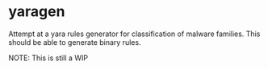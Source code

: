 yaragen
=======

Attempt at a yara rules generator for classification of malware families.  This should be able to generate binary rules.

NOTE: This is still a WIP

